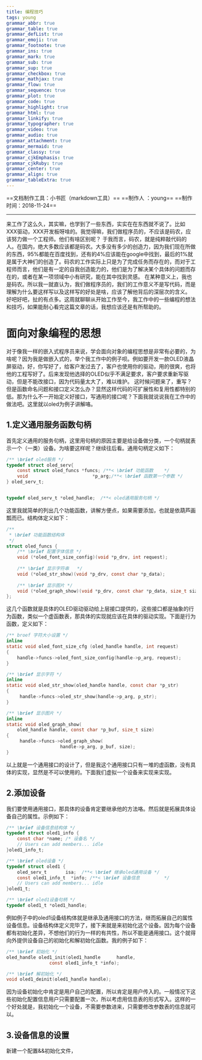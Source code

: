```yaml
---
title: 编程技巧
tags: young
grammar_abbr: true
grammar_table: true
grammar_defList: true
grammar_emoji: true
grammar_footnote: true
grammar_ins: true
grammar_mark: true
grammar_sub: true
grammar_sup: true
grammar_checkbox: true
grammar_mathjax: true
grammar_flow: true
grammar_sequence: true
grammar_plot: true
grammar_code: true
grammar_highlight: true
grammar_html: true
grammar_linkify: true
grammar_typographer: true
grammar_video: true
grammar_audio: true
grammar_attachment: true
grammar_mermaid: true
grammar_classy: true
grammar_cjkEmphasis: true
grammar_cjkRuby: true
grammar_center: true
grammar_align: true
grammar_tableExtra: true
---
```

==文档制作工具：小书匠（markdown工具）==
==制作人     ：young==
==制作时间：2018-11-24==


----------


来工作了这么久，其实嘛，也学到了一些东西，实实在在东西就不说了。比如XXX驱动，XXX开发板呀啥的。我觉得嘛，我们做程序员的，不应该是码农，应该努力做一个工程师。他们有啥区别呢？
于我而言，码农，就是纯粹敲代码的人。在国内，绝大多数应该都是码农。大多没有多少的创造力，因为我们现在所做的东西，95%都能在百度找到，还有的4%应该能在google中找到，最后的1%就是属于大神们的创造了。码农的工作实际上只是为了完成任务而存在的，而对于工程师而言，他们是有一定的自我创造能力的，他们是为了解决某个具体的问题而存在的，或者在某一项领域中小有研究，能在其中找到灵感。
在某种意义上，我也是码农。所以我一就直认为，我们做程序员的，我们的工作意义不是写代码，而是理解为什么要这样写以及这样写的好处是啥，应该了解他背后的深层次的含义。
好吧好吧，扯的有点多。这周就聊聊从开始工作至今，我工作中的一些编程的想法和技巧，如果能耐心看完这篇文章的话，我想应该还是有所帮助的。

# 面向对象编程的思想

对于像我一样的嵌入式程序员来说，学会面向对象的编程思想是非常有必要的，为啥呢？因为我是做嵌入式的，举个我工作中的例子呗。例如要开发一款OLED液晶屏驱动，好，你写好了，给客户发过去了，客户也使用你的驱动，用的很爽，也将他的工程写好了。后来发现他选择的OLED似乎不满足要求，客户要求重新写驱动，但是不能改接口，因为代码量太大了，难以维护。
这时候问题来了，重写？但是函数命名问题和接口定义怎么办？显然这样代码的可扩展性和复用性都特别的低。那为什么不一开始定义好接口，写通用的接口呢？下面我就说说我在工作中的做法吧。这里就以oled为例子讲解咯。

## 1.定义通用服务函数句柄

首先定义通用的服务句柄，这里用句柄的原因主要是给设备做分类，一个句柄就表示一个（一类）设备。为啥要这样呢？继续往后看。通用句柄定义如下：

``` c
/** \brief oled服务 */
typedef struct oled_serv{
	const struct oled_funcs *funcs; /**< \brief 功能函数    */
	void 						*p_arg;/**< \brief 函数第一个参数 */ 
} oled_serv_t;


typedef oled_serv_t *oled_handle;  /**< oled通用服务句柄 */
```

这里我就简单的列出几个功能函数，讲解方便点，如果需要添加，也就是依葫芦画瓢而已。结构体定义如下：

``` c
/**
 * \brief 功能函数结构体 
 */ 
struct oled_funcs {
	/** \brief 配置字体信息 */
	void (*oled_font_size_config)(void *p_drv, int request);
	
	/** \brief 显示字符串   */ 
	void (*oled_str_show)(void *p_drv, const char *p_data);
	
	/** \brief 显示图片 */ 
	void (*oled_graph_show)(void *p_drv, const char *p_data, size_t size);
}; 
```
这几个函数就是具体的OLED驱动驱动给上层接口提供的，这些接口都是抽象的行为函数，类似一个虚函数表，那具体的实现就应该在具体的驱动实现。下面是行为函数，定义如下：

``` c
/** broef 字符大小设置 */
inline
static void oled_font_size_cfg (oled_handle handle, int request)
{
	handle->funcs->oled_font_size_config(handle->p_arg, request);
}

/** \brief 显示字符 */
inline
static void oled_str_show(oled_handle handle, const char *p_str)
{
	 handle->funcs->oled_str_show(handle->p_arg, p_str);
} 

/** \brief 显示图片 */
inline
static void oled_graph_show(
	oled_handle handle, const char *p_buf, size_t size)
{
	 handle->funcs->oled_graph_show(
	 				handle->p_arg, p_buf, size);
}
```

以上就是一个通用接口的设计了，但是我这个通用接口只有一堆的虚函数，没有具体的实现，显然是不可以使用的。下面我们虚拟一个设备来实现来实现。

## 2.添加设备

我们要使用通用接口，那具体的设备肯定要继承他的方法咯。然后就是拓展具体设备自己的属性。示例如下：

``` c
/** \brief 设备信息结构体 */
typedef struct oled1_info {
	const char *name; /* 设备名 */
	// Users can add members... idle
}oled1_info_t; 

/** \brief oled设备 */
typedef struct oled1 {
	oled_serv_t       isa;  /**< \brief 继承oled通用设备 */ 
	const oled1_info_t  *info; /**< \brief 设备信息         */ 
	// Users can add members... idle
}oled1_t;

/** \brief oled1设备句柄 */
typedef oled1_t *oled1_handle;
```

例如例子中的oled1设备结构体就是继承及通用接口的方法，继而拓展自己的属性设备信息。设备结构体定义完毕了，接下来就是来初始化这个设备。因为每个设备都有初始化差异，不想他们的行为一样的有共性，所以不能是通用接口。这个就得向外提供设备自己的初始化和解初始化函数。我的例子如下：

``` c
/** \brief 初始化 */
oled_handle oled1_init(oled1_handle      handle,
				const oled1_info_t *info);

/** \brief 解初始化 */ 
void oled1_deinit(oled1_handle handle);
```

因为设备初始化中肯定是用户自己的配置，所以肯定是用户传入的。一般情况下这些初始化配置信息用户只需要配置一次，所以考虑用信息表的形式写入。这样的一个好处就是，我初始化一个设备，不需要参数进来，只需要修改参数表的信息就可以。

## 3.设备信息的设置

新建一个配置&&初始化文件，











































































































